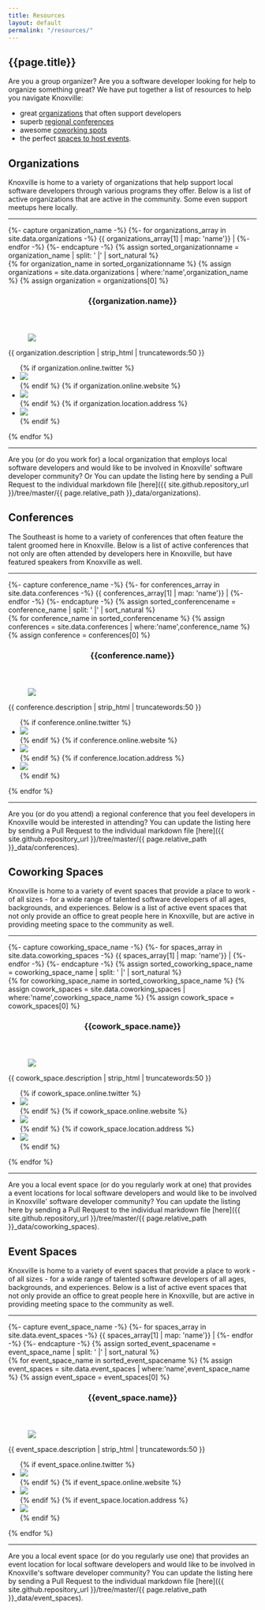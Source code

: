 ```yaml
---
title: Resources
layout: default
permalink: "/resources/"
---
```

## {{page.title}}

Are you a group organizer? Are you a software developer looking for help to organize something great? We have put together a list of resources to help you navigate Knoxville:

- great [organizations](#Organizations) that often support developers
- superb [regional conferences](#Conferences)
- awesome [coworking spots](#Coworking+Spaces)
- the perfect [spaces to host events](#Event+Spaces).

<h2 id="Organizations">Organizations</h2>

Knoxville is home to a variety of organizations that help support local software developers through various programs they offer. Below is a list of active organizations that are active in the community. Some even support meetups here locally.

<hr>
<!-- Ensure that organizations are sorted alphabetically, not based on file name in `_data` folder -->
{%- capture organization_name -%}
    {%- for organizations_array in site.data.organizations -%}
       {{ organizations_array[1] | map: 'name'}} |
    {%- endfor -%}
{%- endcapture -%}
{% assign sorted_organizationname = organization_name | split: ' |' | sort_natural %}

<section class="cards">
{% for organization_name in sorted_organizationname %}
{% assign organizations = site.data.organizations | where:'name',organization_name %}
{% assign organization = organizations[0] %}
<article class="card">
    <header class="card__title">
      <h3 id="{{organization.name | url_encode }}">{{organization.name}}</h3>
    </header>
    <figure class="card__image">
        <img src="{{organization.image}}">
    </figure>
    <main class="card__description">
        {{ organization.description | strip_html | truncatewords:50 }}
    </main>  
    <footer class="card__footer">
      <ul>
          {% if organization.online.twitter %}
          <li><a href="https://twitter.com/{{ organization.social.twitter }}" target="_blank"><img src="/assets/images/icons/icon-twitter.svg" class="icon icon-twitter"></a></li>
          {% endif %}
          {% if organization.online.website %}
          <li><a href="{{ organization.online.website }}" target="_blank"><img src="/assets/images/icons/icon-link.svg" class="icon icon-website"></a></li>
          {% endif %}
          {% if organization.location.address %}
          <li data-toggle="tooltip" data-placement="bottom" title="{{organization.location.name}}"><a href="https://www.google.com/maps/place/{{ organization.location.address | url_encode }}" target="_blank"><img src="/assets/images/icons/icon-location.svg" class="icon icon-location"></a></li>
          {% endif %}
      </ul>
  </footer>
</article>
{% endfor %}
</section>

<hr />

<section id="update_the_list_organizations" markdown="1">
Are you (or do you work for) a local organization that employs local software developers and would like to be involved in Knoxville' software developer community? Or You can update the listing here by sending a Pull Request to the individual markdown file [here]({{ site.github.repository_url }}/tree/master/{{ page.relative_path }}_data/organizations).
</section>

<h2 id="Conferences">Conferences</h2>

The Southeast is home to a variety of conferences that often feature the talent groomed here in Knoxville. Below is a list of active conferences that not only are often attended by developers here in Knoxville, but have featured speakers from Knoxville as well.

<hr>
<!-- Ensure that conferences are sorted alphabetically, not based on file name in `_data` folder -->
{%- capture conference_name -%}
    {%- for conferences_array in site.data.conferences -%}
       {{ conferences_array[1] | map: 'name'}} |
    {%- endfor -%}
{%- endcapture -%}
{% assign sorted_conferencename = conference_name | split: ' |' | sort_natural %}

<section class="cards">
{% for conference_name in sorted_conferencename %}
{% assign conferences = site.data.conferences | where:'name',conference_name %}
{% assign conference = conferences[0] %}
<article class="card">
    <header class="card__title">
      <h3>{{conference.name}}</h3>
    </header>
    <figure class="card__image">
      <img src="{{conference.image}}">
    </figure>
    <main class="card__description">
      {{ conference.description | strip_html | truncatewords:50 }}
    </main>  
    <footer class="card__footer">
        <ul>
          {% if conference.online.twitter %}
          <li><a href="https://twitter.com/{{ conference.online.twitter }}" target="_blank"><img src="/assets/images/icons/icon-twitter.svg" class="icon icon-twitter"></a></li>
          {% endif %}
          {% if conference.online.website %}
          <li><a href="{{ conference.online.website }}" target="_blank"><img src="/assets/images/icons/icon-link.svg" class="icon icon-website"></a></li>
          {% endif %}
          {% if conference.location.address %}
          <li data-toggle="tooltip" data-placement="bottom" title="{{conference.location.name}}"><a href="https://www.google.com/maps/place/{{ conference.location.address | url_encode }}" target="_blank"><img src="/assets/images/icons/icon-location.svg" class="icon icon-location"></a></li>
          {% endif %}
        </ul>
    </footer>
</article>
{% endfor %}
</section>

<hr />

<section id="update_the_list_conferences" markdown="1">
Are you (or do you attend) a regional conference that you feel developers in Knoxville would be interested in attending? You can update the listing here by sending a Pull Request to the individual markdown file [here]({{ site.github.repository_url }}/tree/master/{{ page.relative_path }}_data/conferences).
</section>

<h2 id="Coworking+Spaces">Coworking Spaces</h2>

Knoxville is home to a variety of event spaces that provide a place to work - of all sizes - for a wide range of talented software developers of all ages, backgrounds, and experiences. Below is a list of active event spaces that not only provide an office to great people here in Knoxville, but are active in providing meeting space to the community as well.

<hr>
<!-- Ensure that spaces are sorted alphabetically, not based on file name in `_data` folder -->
{%- capture coworking_space_name -%}
    {%- for spaces_array in site.data.coworking_spaces -%}
       {{ spaces_array[1] | map: 'name'}} |
    {%- endfor -%}
{%- endcapture -%}
{% assign sorted_coworking_space_name = coworking_space_name | split: ' |' | sort_natural %}

<section class="cards">
{% for coworking_space_name in sorted_coworking_space_name %}
{% assign cowork_spaces = site.data.coworking_spaces | where:'name',coworking_space_name %}
{% assign cowork_space = cowork_spaces[0] %}
<article class="card">
    <header class="card__title">
      <h3 id = "{{cowork_space.name | url_encode }}" >{{cowork_space.name}}</h3>
    </header>
    <figure class="card__image">
        <img src="{{cowork_space.image}}">
    </figure>
    <main class="card__description">
        {{ cowork_space.description | strip_html | truncatewords:50 }}
    </main>  
  <footer class="card__footer">
      <ul>
          {% if cowork_space.online.twitter %}
          <li><a href="https://twitter.com/{{ cowork_space.online.twitter }}" target="_blank"><img src="/assets/images/icons/icon-twitter.svg" class="icon icon-twitter"></a></li>
          {% endif %}
          {% if cowork_space.online.website %}
          <li><a href="{{ cowork_space.online.website }}" target="_blank"><img src="/assets/images/icons/icon-link.svg" class="icon icon-website"></a></li>
          {% endif %}
          {% if cowork_space.location.address %}
          <li data-toggle="tooltip" data-placement="bottom" title="{{cowork_space.location.name}}"><a href="https://www.google.com/maps/place/{{ cowork_space.location.address | url_encode }}" target="_blank"><img src="/assets/images/icons/icon-location.svg" class="icon icon-location"></a></li>
          {% endif %}
      </ul>
  </footer>
</article>
{% endfor %}
</section>

<hr />

<section id="update_the_list_event" markdown="1">
Are you a local event space (or do you regularly work at one) that provides a event locations for local software developers and would like to be involved in Knoxville' software developer community? You can update the listing here by sending a Pull Request to the individual markdown file [here]({{ site.github.repository_url }}/tree/master/{{ page.relative_path }}_data/coworking_spaces).

</section>

<h2 id="Event+Spaces">Event Spaces</h2>

Knoxville is home to a variety of event spaces that provide a place to work - of all sizes - for a wide range of talented software developers of all ages, backgrounds, and experiences. Below is a list of active event spaces that not only provide an office to great people here in Knoxville, but are active in providing meeting space to the community as well.

<hr>
<!-- Ensure that spaces are sorted alphabetically, not based on file name in `_data` folder -->
{%- capture event_space_name -%}
    {%- for spaces_array in site.data.event_spaces -%}
       {{ spaces_array[1] | map: 'name'}} |
    {%- endfor -%}
{%- endcapture -%}
{% assign sorted_event_spacename = event_space_name | split: ' |' | sort_natural %}

<section class="cards">
{% for event_space_name in sorted_event_spacename %}
{% assign event_spaces = site.data.event_spaces | where:'name',event_space_name %}
{% assign event_space = event_spaces[0] %}
<article class="card">
    <header class="card__title">
      <h3 id = "{{event_space.name | url_encode }}" >{{event_space.name}}</h3>
    </header>
    <figure class="card__image">
        <img src="{{event_space.image}}">
    </figure>
    <main class="card__description">
        {{ event_space.description | strip_html | truncatewords:50 }}
    </main>  
  <footer class="card__footer">
      <ul>
          {% if event_space.online.twitter %}
          <li><a href="https://twitter.com/{{ event_space.online.twitter }}" target="_blank"><img src="/assets/images/icons/icon-twitter.svg" class="icon icon-twitter"></a></li>
          {% endif %}
          {% if event_space.online.website %}
          <li><a href="http://{{ event_space.online.website }}" target="_blank"><img src="/assets/images/icons/icon-link.svg" class="icon icon-website"></a></li>
          {% endif %}
          {% if event_space.location.address %}
          <li data-toggle="tooltip" data-placement="bottom" title="{{event_space.location.name}}"><a href="https://www.google.com/maps/place/{{ event_space.location.address | url_encode }}" target="_blank"><img src="/assets/images/icons/icon-location.svg" class="icon icon-location"></a></li>
          {% endif %}
      </ul>
  </footer>
</article>
{% endfor %}
</section>

<hr />

<section id="update_the_list_event" markdown="1">
Are you a local event space (or do you regularly use one) that provides an event location for local software developers and would like to be involved in Knoxville's software developer community? You can update the listing here by sending a Pull Request to the individual markdown file [here]({{ site.github.repository_url }}/tree/master/{{ page.relative_path }}_data/event_spaces).

</section>
